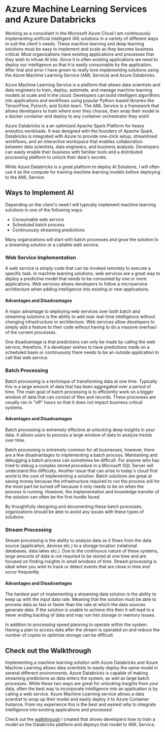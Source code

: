 # Azure Machine Learning Services and Azure Databricks

Working as a consultant in the Microsoft Azure Cloud I am continuously implementing artificial intelligent (AI) solutions in a variety of different ways to suit the client's needs. These machine learning and deep learning solutions must be easy to implement and scale as they become business critical. Most organizations have existing applications and processes that they wish to infuse AI into. Since it is often existing applications we need to deploy our intelligence so that it is easily consumable by the application. After trial and error I have grown to really love implementing solutions using the Azure Machine Learning Service (AML Service) and Azure Databricks. 

Azure Machine Learning Service is a platform that allows data scientists and data engineers to train, deploy, automate, and manage machine learning models at scale and in the cloud. Developers can build intelligent algorithms into applications and workflows using popular Python-based libraries like TensorFlow, Pytorch, and Scikit-learn. The AML Service is a framework that allows developers to train where ever they choose, then wrap their model in a docker container and deploy to any container orchestrator they wish! 

Azure Databricks is a an optimized Apache Spark Platform for heavy analytics workloads. It was designed with the founders of Apache Spark, Databricks is integrated with Azure to provide one-click setup, streamlined workflows, and an interactive workspace that enables collaboration between data scientists, data engineers, and business analysts. Developers can easily enable their business with familiar tools and a distributed processing platform to unlock their data's secrets. 

While Azure Databricks is a great platform to deploy AI Solutions, I will often use it as the compute for training machine learning models before deploying to the AML Service. 

## Ways to Implement AI
Depending on the client's need I will typically implement machine learning solutions in one of the following ways:  

- Consumable web service
- Scheduled batch process
- Continuously streaming predictions

Many organizations will start with batch processes and grow the solution to a streaming solution or a callable web service. 

### Web Service Implementation
A web service is simply code that can be invoked remotely to execute a specific task. In machine learning solutions, web services are a great way to deploy a predictive model that needs to be consumed by one or more applications. Web services allows developers to follow a microservice architecture when adding intelligence into existing or new applications.  

#### Advantages and Disadvantages
A major advantage to deploying web services over both batch and streaming solutions is the ability to add near real-time intelligence without changing infrastructure or architecture. Web services allow developers to simply add a feature to their code without having to do a massive overhaul of the current processes. 

One disadvantage is that predictions can only be made by calling the web service, therefore, if a developer wishes to have predictions made on a scheduled basis or continuously there needs to be an outside application to call that web service.  

### Batch Processing
Batch processing is a technique of transforming data at one time. Typically this is a large amount of data that has been aggregated over a period of time. The main goal of batch processing is to efficiently work on a bigger window of data that can consist of files and records. These processes are usually ran in "off" hours so that it does not impact business critical systems.  

#### Advantages and Disadvantages
Batch processing is extremely effective at unlocking deep insights in your data. It allows users to process a large window of data to analyze trends over time. 

Batch processing is extremely common for all businesses, however, there are a few disadvantages to implementing a batch process. Maintaining and debugging a batch process can sometimes be difficult. For anyone who has tried to debug a complex stored procedure in a Microsoft SQL Server will understand this difficulty. Another issue that can arise in today's cloud first world is the cost of implementing a solution. Batch solutions are great at saving money because the infrastructure required to run the process will for the most part be turned off because it only needs to be on when the process is running. However, the implementation and knowledge transfer of the solution can often be the first hurdle faced. 

By thoughtfully designing and documenting these batch processes, organizations should be able to avoid any issues with these types of solutions.  

### Stream Processing
Stream processing is the ability to analyze data as it flows from the data source (application, devices etc.) to a storage location (relational databases, data lakes etc.). Due to the continuous nature of these systems, large amounts of data is not required to be stored at one time and are focused on finding insights in small windows of time. Stream processing is ideal when you wish to track or detect events that are close in time and occur frequently. 

#### Advantages and Disadvantages
The hardest part of implementing a streaming data solution is the ability to keep up with the input data rate. Meaning that the solution must be able to process data as fast or faster than the rate at which the data sources generate data. If the solution is unable to achieve this then it will lead to a never ending backlog of data and may run into storage or memory issues. 

In addition to processing speed planning to operate within the system. Having a plan to access data after the stream is operated on and reduce the number of copies to optimize storage can be difficult.  

## Check out the Walkthrough
Implementing a machine learning solution with Azure Databricks and Azure Machine Learning allows data scientists to easily deploy the same model in several different environments. Azure Databricks is capable of making streaming predictions as data enters the system, as well as large batch processes. While these two ways are great for unlocking insights from your data, often the best way to incorporate intelligence into an application is by calling a web service. Azure Machine Learning service allows a data scientist to wrap up their model and easily deploy it to Azure Container Instance. From my experience this is the best and easiest why to integrate intelligence into existing applications and processes!  

Check out the [walkthrough](https://github.com/ryanchynoweth44/AzureMachineLearningWithDatabricks) I created that shows developers how to train a model on the Databricks platform and deploys that model to AML Service.  


